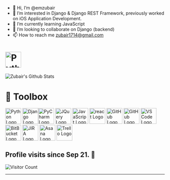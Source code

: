 - 👋 Hi, I’m @emzubair
- 👀 I’m interested in Django & Django REST Framework, previously worked on iOS Application Development.
- 🌱 I’m currently learning JavaScript
- 💞️ I’m looking to collaborate on Django (backend)
- 📫 How to reach me zubair1714@gmail.com

#   <img src="https://cdn.worldvectorlogo.com/logos/github-icon-1.svg" alt="Python Logo" width="50" height="50"/>

![Zubair's Github Stats](https://github-readme-stats.vercel.app/api?username=emzubair&show_icons=true_color=fff&icon_color=C4C4C4&text_color=C4C4C4&bg_color=151515)

# 🧰 Toolbox

<img src="https://cdn.worldvectorlogo.com/logos/python-4.svg" alt="Python Logo" width="50" height="50"/> <img src="https://cdn.worldvectorlogo.com/logos/django.svg" alt="Django Logo" width="50" height="50"/><img src="https://cdn.worldvectorlogo.com/logos/pycharm-1.svg" alt="PyCharm Logo" width="50" height="50"/> <img src="https://cdn.worldvectorlogo.com/logos/jquery-1.svg" alt="JQuery Logo" width="50" height="50"/>
<img src="https://cdn.worldvectorlogo.com/logos/logo-javascript.svg" alt="JavaScript Logo" width="50" height="50"/> <img src="https://cdn.worldvectorlogo.com/logos/react-2.svg" alt="react Logo" width="50" height="50"/> <img src="https://cdn.worldvectorlogo.com/logos/github-icon-1.svg" alt="GitHub Logo" width="50" height="50"/> <img src="https://cdn.worldvectorlogo.com/logos/swift-15.svg" alt="GitHub Logo" width="50" height="50"/> <img src="https://cdn.worldvectorlogo.com/logos/visual-studio-code-1.svg" alt="VS Code Logo" width="50" height="50"/> <img src="https://cdn.worldvectorlogo.com/logos/bitbucket-icon.svg" alt="BitBucket Logo" width="50" height="50"/> <img src="https://cdn.worldvectorlogo.com/logos/jira-3.svg" alt="JIRA Logo" width="50" height="50"/> <img src="https://cdn.worldvectorlogo.com/logos/asana-1.svg" alt="Asana Logo" width="50" height="50"/> <img src="https://cdn.worldvectorlogo.com/logos/trello.svg" alt="Trello Logo" width="50" height="50"/>


## Profile visits since Sep 21. :gem:

![Visitor Count](https://profile-counter.glitch.me/emzubair/count.svg)

<hr>


<!---
emzubair/emzubair is a ✨ special ✨ repository because its `README.md` (this file) appears on your GitHub profile.
You can click the Preview link to take a look at your changes.
--->
